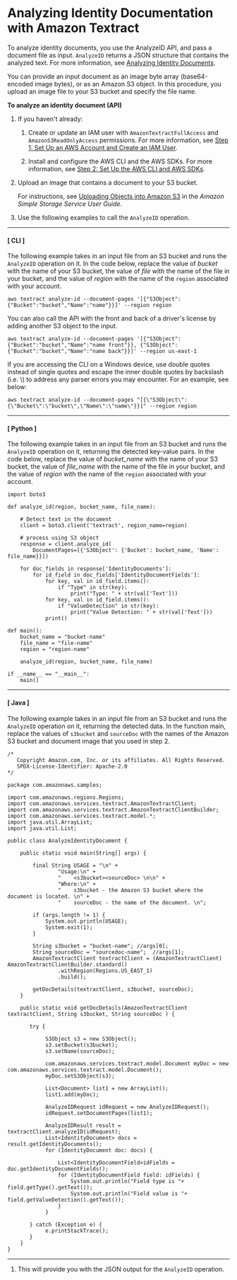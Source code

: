 # Analyzing Identity Documentation with Amazon Textract<a name="analyzing-document-identity"></a>

To analyze identity documents, you use the AnalyzeID API, and pass a document file as input\. `AnalyzeID` returns a JSON structure that contains the analyzed text\. For more information, see [Analyzing Identity Documents](how-it-works-identity.md)\.

You can provide an input document as an image byte array \(base64\-encoded image bytes\), or as an Amazon S3 object\. In this procedure, you upload an image file to your S3 bucket and specify the file name\.

**To analyze an identity document \(API\)**

1. If you haven't already:

   1. Create or update an IAM user with `AmazonTextractFullAccess` and `AmazonS3ReadOnlyAccess` permissions\. For more information, see [Step 1: Set Up an AWS Account and Create an IAM User](setting-up.md#setting-up-iam)\.

   1. Install and configure the AWS CLI and the AWS SDKs\. For more information, see [Step 2: Set Up the AWS CLI and AWS SDKs](setup-awscli-sdk.md)\.

1. Upload an image that contains a document to your S3 bucket\. 

   For instructions, see [Uploading Objects into Amazon S3](https://docs.aws.amazon.com/AmazonS3/latest/user-guide/UploadingObjectsintoAmazonS3.html) in the *Amazon Simple Storage Service User Guide*\.

1. Use the following examples to call the `AnalyzeID` operation\.

------
#### [ CLI ]

   

   The following example takes in an input file from an S3 bucket and runs the `AnalyzeID` operation on it\. In the code below, replace the value of *bucket* with the name of your S3 bucket, the value of *file* with the name of the file in your bucket, and the value of *region* with the name of the `region` associated with your account\. 

   

   ```
   aws textract analyze-id --document-pages '[{"S3Object":{"Bucket":"bucket","Name":"name"}}]' --region region
   ```

   You can also call the API with the front and back of a driver's license by adding another S3 object to the input\.

   ```
   aws textract analyze-id --document-pages '[{"S3Object":{"Bucket":"bucket","Name":"name front"}}, {"S3Object":{"Bucket":"bucket","Name":"name back"}}]' --region us-east-1
   ```

   If you are accessing the CLI on a Windows device, use double quotes instead of single quotes and escape the inner double quotes by backslash \(i\.e\. \\\) to address any parser errors you may encounter\. For an example, see below:

   ```
   aws textract analyze-id --document-pages "[{\"S3Object\":{\"Bucket\":\"bucket\",\"Name\":\"name\"}}]" --region region
   ```

------
#### [ Python ]

   The following example takes in an input file from an S3 bucket and runs the `AnalyzeID` operation on it, returning the detected key\-value pairs\. In the code below, replace the value of *bucket\_name* with the name of your S3 bucket, the value of *file\_name* with the name of the file in your bucket, and the value of *region* with the name of the `region` associated with your account\. 

   ```
   import boto3
   
   def analyze_id(region, bucket_name, file_name):
   
       # Detect text in the document
       client = boto3.client('textract', region_name=region)
   
       # process using S3 object
       response = client.analyze_id(
           DocumentPages=[{'S3Object': {'Bucket': bucket_name, 'Name': file_name}}])
   
       for doc_fields in response['IdentityDocuments']:
           for id_field in doc_fields['IdentityDocumentFields']:
               for key, val in id_field.items():
                   if "Type" in str(key):
                       print("Type: " + str(val['Text']))
               for key, val in id_field.items():
                   if "ValueDetection" in str(key):
                       print("Value Detection: " + str(val['Text']))
               print()
   
   def main():
       bucket_name = "bucket-name"
       file_name = "file-name"
       region = "region-name"
   
       analyze_id(region, bucket_name, file_name)
   
   if __name__ == "__main__":
       main()
   ```

------
#### [ Java ]

   The following example takes in an input file from an S3 bucket and runs the `AnalyzeID` operation on it, returning the detected data\. In the function main, replace the values of `s3bucket` and `sourceDoc` with the names of the Amazon S3 bucket and document image that you used in step 2\. 

   ```
   /*
      Copyright Amazon.com, Inc. or its affiliates. All Rights Reserved.
      SPDX-License-Identifier: Apache-2.0
   */
   
   package com.amazonaws.samples;
   
   import com.amazonaws.regions.Regions;
   import com.amazonaws.services.textract.AmazonTextractClient;
   import com.amazonaws.services.textract.AmazonTextractClientBuilder;
   import com.amazonaws.services.textract.model.*;
   import java.util.ArrayList;
   import java.util.List;
   
   public class AnalyzeIdentityDocument {
   
       public static void main(String[] args) {
   
           final String USAGE = "\n" +
                   "Usage:\n" +
                   "    <s3bucket><sourceDoc> \n\n" +
                   "Where:\n" +
                   "    s3bucket - the Amazon S3 bucket where the document is located. \n" +
                   "    sourceDoc - the name of the document. \n";
   
           if (args.length != 1) {
               System.out.println(USAGE);
               System.exit(1);
           }
   
           String s3bucket = "bucket-name"; //args[0];
           String sourceDoc = "sourcedoc-name";  //args[1];
           AmazonTextractClient textractClient = (AmazonTextractClient) AmazonTextractClientBuilder.standard()
                   .withRegion(Regions.US_EAST_1)
                   .build();
   
           getDocDetails(textractClient, s3bucket, sourceDoc);
       }
   
       public static void getDocDetails(AmazonTextractClient textractClient, String s3bucket, String sourceDoc ) {
   
          try {
   
               S3Object s3 = new S3Object();
               s3.setBucket(s3bucket);
               s3.setName(sourceDoc);
   
               com.amazonaws.services.textract.model.Document myDoc = new com.amazonaws.services.textract.model.Document();
               myDoc.setS3Object(s3);
   
               List<Document> list1 = new ArrayList();
               list1.add(myDoc);
   
               AnalyzeIDRequest idRequest = new AnalyzeIDRequest();
               idRequest.setDocumentPages(list1);
   
               AnalyzeIDResult result = textractClient.analyzeID(idRequest);
               List<IdentityDocument> docs =  result.getIdentityDocuments();
               for (IdentityDocument doc: docs) {
   
                   List<IdentityDocumentField>idFields = doc.getIdentityDocumentFields();
                   for (IdentityDocumentField field: idFields) {
                       System.out.println("Field type is "+ field.getType().getText());
                       System.out.println("Field value is "+ field.getValueDetection().getText());
                   }
               }
   
          } catch (Exception e) {
               e.printStackTrace();
          }
       }
   }
   ```

------

1. This will provide you with the JSON output for the `AnalyzeID` operation\.
